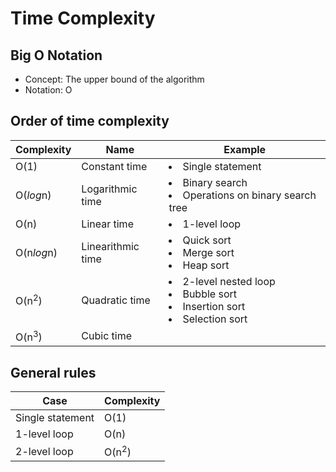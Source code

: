 # Time Complexity

## Big O Notation
- Concept: The upper bound of the algorithm
- Notation: O

## Order of time complexity

| Complexity | Name | Example |
|----|----|----|
| O(1) | Constant time | <li>Single statement |
| O(*log*n) | Logarithmic time | <li>Binary search<li>Operations on binary search tree |
| O(n) | Linear time | <li>1-level loop |
| O(n*log*n) | Linearithmic time | <li>Quick sort<li>Merge sort<li>Heap sort |
| O(n<sup>2</sup>)| Quadratic time | <li>2-level nested loop<li>Bubble sort<li>Insertion sort<li>Selection sort |
| O(n<sup>3</sup>)| Cubic time | | 
  
## General rules
| Case | Complexity |
|----|----|
| Single statement | O(1) |
| 1-level loop | O(n) |
| 2-level loop | O(n<sup>2</sup>) |

